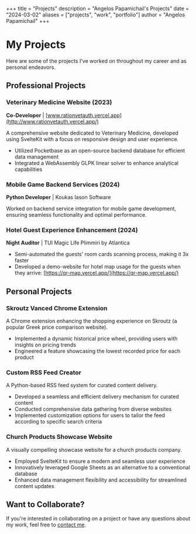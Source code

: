+++
title = "Projects"
description = "Angelos Papamichail's Projects"
date = "2024-03-02"
aliases = ["projects", "work", "portfolio"]
author = "Angelos Papamichail"
+++

# My Projects

Here are some of the projects I've worked on throughout my career and as personal endeavors.

## Professional Projects

### Veterinary Medicine Website (2023)
**Co-Developer** | [www.rationvetauth.vercel.app](http://www.rationvetauth.vercel.app/)

A comprehensive website dedicated to Veterinary Medicine, developed using SvelteKit with a focus on responsive design and user experience.

- Utilized Pocketbase as an open-source backend database for efficient data management
- Integrated a WebAssembly GLPK linear solver to enhance analytical capabilities

### Mobile Game Backend Services (2024)
**Python Developer** | Koukas Iason Software

Worked on backend service integration for mobile game development, ensuring seamless functionality and optimal performance.

### Hotel Guest Experience Enhancement (2024)
**Night Auditor** | TUI Magic Life Plimmiri by Atlantica

- Semi-automated the guests' room cards scanning process, making it 3x faster
- Developed a demo-website for hotel map usage for the guests when they arrive: [https://qr-map.vercel.app/](https://qr-map.vercel.app/)

## Personal Projects

### Skroutz Vanced Chrome Extension
A Chrome extension enhancing the shopping experience on Skroutz (a popular Greek price comparison website).

- Implemented a dynamic historical price wheel, providing users with insights on pricing trends
- Engineered a feature showcasing the lowest recorded price for each product

### Custom RSS Feed Creator
A Python-based RSS feed system for curated content delivery.

- Developed a seamless and efficient delivery mechanism for curated content
- Conducted comprehensive data gathering from diverse websites
- Implemented customization options for users to tailor the feed according to specific search criteria

### Church Products Showcase Website
A visually compelling showcase website for a church products company.

- Employed SvelteKit to ensure a modern and seamless user experience
- Innovatively leveraged Google Sheets as an alternative to a conventional database
- Enhanced data management flexibility and accessibility for streamlined content updates

## Want to Collaborate?

If you're interested in collaborating on a project or have any questions about my work, feel free to [contact me](/contact/). 